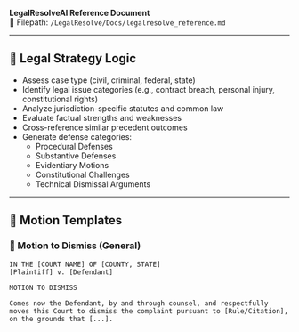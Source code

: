 **LegalResolveAI Reference Document**  
📁 Filepath: `/LegalResolve/Docs/legalresolve_reference.md`

---

## 🧠 Legal Strategy Logic
- Assess case type (civil, criminal, federal, state)
- Identify legal issue categories (e.g., contract breach, personal injury, constitutional rights)
- Analyze jurisdiction-specific statutes and common law
- Evaluate factual strengths and weaknesses
- Cross-reference similar precedent outcomes
- Generate defense categories:
  - Procedural Defenses
  - Substantive Defenses
  - Evidentiary Motions
  - Constitutional Challenges
  - Technical Dismissal Arguments

---

## 📄 Motion Templates

### 📝 Motion to Dismiss (General)
```plaintext
IN THE [COURT NAME] OF [COUNTY, STATE]  
[Plaintiff] v. [Defendant]  

MOTION TO DISMISS

Comes now the Defendant, by and through counsel, and respectfully moves this Court to dismiss the complaint pursuant to [Rule/Citation], on the grounds that [...].
